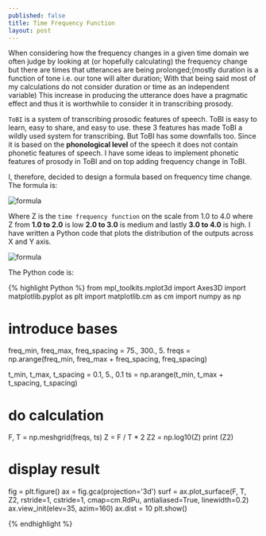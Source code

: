 ```yaml
---
published: false
title: Time Frequency Function
layout: post
---
```

When considering how the frequency changes in a given time domain we often judge by looking at (or hopefully calculating) the frequency change but there are times that utterances are being prolonged;(mostly duration is a function of tone i.e. our tone will alter duration; With that being said most of my calculations do not consider duration or time as an independent variable) This increase in producing the utterance does have a pragmatic effect and thus it is worthwhile to consider it in transcribing prosody.
 
``ToBI`` is a system of transcribing prosodic features of speech. ToBI is easy to learn, easy to share, and easy to use. these 3 features has made ToBI a wildly used system for transcribing. But ToBI has some downfalls too. Since it is based on the **phonological level** of the speech it does not contain phonetic features of speech. I have some ideas to implement phonetic features of prosody in ToBI and on top adding frequency change in ToBI. 

I, therefore, decided to design a formula based on frequency time change. The formula is:

![formula](http://blog.adelr.ir/image/formula.JPG)

Where Z is the ``time frequency function`` on the scale from 1.0 to 4.0 where Z from **1.0 to 2.0** is low **2.0 to 3.0** is medium and lastly **3.0 to 4.0** is high. I have written a Python code that plots the distribution of the outputs across X and Y axis.

![formula](http://blog.adelr.ir/image/formula2.png)


The Python code is:

{% highlight Python %}
from mpl_toolkits.mplot3d import Axes3D
import matplotlib.pyplot as plt
import matplotlib.cm as cm
import numpy as np

# introduce bases
freq_min, freq_max, freq_spacing = 75., 300., 5.
freqs = np.arange(freq_min, freq_max + freq_spacing, freq_spacing)

t_min, t_max, t_spacing = 0.1, 5., 0.1
ts = np.arange(t_min, t_max + t_spacing, t_spacing)

# do calculation
F, T = np.meshgrid(freqs, ts)
Z =  F  /  T * 2
Z2 = np.log10(Z)
print (Z2)
# display result
fig = plt.figure()
ax = fig.gca(projection='3d')
surf = ax.plot_surface(F, T, Z2,
    rstride=1, cstride=1, cmap=cm.RdPu, antialiased=True, linewidth=0.2)
ax.view_init(elev=35, azim=160)
ax.dist = 10
plt.show()

{% endhighlight %}


